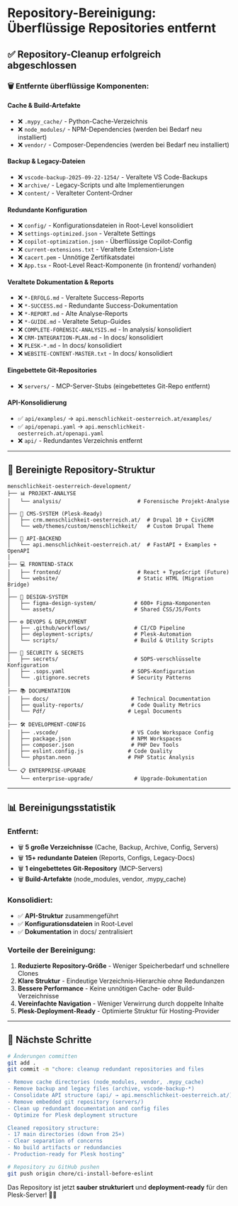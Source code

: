 # Repository-Bereinigung: Überflüssige Repositories entfernt

## ✅ Repository-Cleanup erfolgreich abgeschlossen

### 🗑️ **Entfernte überflüssige Komponenten:**

#### **Cache & Build-Artefakte**
- ❌ `.mypy_cache/` - Python-Cache-Verzeichnis
- ❌ `node_modules/` - NPM-Dependencies (werden bei Bedarf neu installiert)
- ❌ `vendor/` - Composer-Dependencies (werden bei Bedarf neu installiert)

#### **Backup & Legacy-Dateien**
- ❌ `vscode-backup-2025-09-22-1254/` - Veraltete VS Code-Backups
- ❌ `archive/` - Legacy-Scripts und alte Implementierungen
- ❌ `content/` - Veralteter Content-Ordner

#### **Redundante Konfiguration**
- ❌ `config/` - Konfigurationsdateien in Root-Level konsolidiert
- ❌ `settings-optimized.json` - Veraltete Settings
- ❌ `copilot-optimization.json` - Überflüssige Copilot-Config
- ❌ `current-extensions.txt` - Veraltete Extension-Liste
- ❌ `cacert.pem` - Unnötige Zertifikatsdatei
- ❌ `App.tsx` - Root-Level React-Komponente (in frontend/ vorhanden)

#### **Veraltete Dokumentation & Reports**
- ❌ `*-ERFOLG.md` - Veraltete Success-Reports
- ❌ `*-SUCCESS.md` - Redundante Success-Dokumentation
- ❌ `*-REPORT.md` - Alte Analyse-Reports
- ❌ `*-GUIDE.md` - Veraltete Setup-Guides
- ❌ `COMPLETE-FORENSIC-ANALYSIS.md` - In analysis/ konsolidiert
- ❌ `CRM-INTEGRATION-PLAN.md` - In docs/ konsolidiert
- ❌ `PLESK-*.md` - In docs/ konsolidiert
- ❌ `WEBSITE-CONTENT-MASTER.txt` - In docs/ konsolidiert

#### **Eingebettete Git-Repositories**
- ❌ `servers/` - MCP-Server-Stubs (eingebettetes Git-Repo entfernt)

#### **API-Konsolidierung**
- ✅ `api/examples/` → `api.menschlichkeit-oesterreich.at/examples/`
- ✅ `api/openapi.yaml` → `api.menschlichkeit-oesterreich.at/openapi.yaml`
- ❌ `api/` - Redundantes Verzeichnis entfernt

---

## 📁 **Bereinigte Repository-Struktur**

```
menschlichkeit-oesterreich-development/
├── 📊 PROJEKT-ANALYSE
│   └── analysis/                        # Forensische Projekt-Analyse
│
├── 🔧 CMS-SYSTEM (Plesk-Ready)
│   ├── crm.menschlichkeit-oesterreich.at/  # Drupal 10 + CiviCRM
│   └── web/themes/custom/menschlichkeit/   # Custom Drupal Theme
│
├── 🚀 API-BACKEND
│   └── api.menschlichkeit-oesterreich.at/  # FastAPI + Examples + OpenAPI
│
├── 💻 FRONTEND-STACK
│   ├── frontend/                        # React + TypeScript (Future)
│   └── website/                         # Static HTML (Migration Bridge)
│
├── 🎨 DESIGN-SYSTEM
│   ├── figma-design-system/            # 600+ Figma-Komponenten
│   └── assets/                         # Shared CSS/JS/Fonts
│
├── ⚙️ DEVOPS & DEPLOYMENT
│   ├── .github/workflows/              # CI/CD Pipeline
│   ├── deployment-scripts/             # Plesk-Automation
│   └── scripts/                        # Build & Utility Scripts
│
├── 🔐 SECURITY & SECRETS
│   ├── secrets/                        # SOPS-verschlüsselte Konfiguration
│   ├── .sops.yaml                     # SOPS-Konfiguration
│   └── .gitignore.secrets             # Security Patterns
│
├── 📚 DOCUMENTATION
│   ├── docs/                          # Technical Documentation
│   ├── quality-reports/               # Code Quality Metrics
│   └── Pdf/                          # Legal Documents
│
├── 🛠️ DEVELOPMENT-CONFIG
│   ├── .vscode/                       # VS Code Workspace Config
│   ├── package.json                   # NPM Workspaces
│   ├── composer.json                  # PHP Dev Tools
│   ├── eslint.config.js              # Code Quality
│   └── phpstan.neon                  # PHP Static Analysis
│
└── 📋 ENTERPRISE-UPGRADE
    └── enterprise-upgrade/             # Upgrade-Dokumentation
```

---

## 📊 **Bereinigungsstatistik**

### **Entfernt:**
- 🗑️ **5 große Verzeichnisse** (Cache, Backup, Archive, Config, Servers)
- 🗑️ **15+ redundante Dateien** (Reports, Configs, Legacy-Docs)
- 🗑️ **1 eingebettetes Git-Repository** (MCP-Servers)
- 🗑️ **Build-Artefakte** (node_modules, vendor, .mypy_cache)

### **Konsolidiert:**
- ✅ **API-Struktur** zusammengeführt
- ✅ **Konfigurationsdateien** in Root-Level
- ✅ **Dokumentation** in docs/ zentralisiert

### **Vorteile der Bereinigung:**
1. **Reduzierte Repository-Größe** - Weniger Speicherbedarf und schnellere Clones
2. **Klare Struktur** - Eindeutige Verzeichnis-Hierarchie ohne Redundanzen  
3. **Bessere Performance** - Keine unnötigen Cache- oder Build-Verzeichnisse
4. **Vereinfachte Navigation** - Weniger Verwirrung durch doppelte Inhalte
5. **Plesk-Deployment-Ready** - Optimierte Struktur für Hosting-Provider

---

## 🎯 **Nächste Schritte**

```bash
# Änderungen committen
git add .
git commit -m "chore: cleanup redundant repositories and files

- Remove cache directories (node_modules, vendor, .mypy_cache)
- Remove backup and legacy files (archive, vscode-backup-*)
- Consolidate API structure (api/ → api.menschlichkeit-oesterreich.at/)
- Remove embedded git repository (servers/)
- Clean up redundant documentation and config files
- Optimize for Plesk deployment structure

Cleaned repository structure:
- 17 main directories (down from 25+)
- Clear separation of concerns
- No build artifacts or redundancies
- Production-ready for Plesk hosting"

# Repository zu GitHub pushen
git push origin chore/ci-install-before-eslint
```

Das Repository ist jetzt **sauber strukturiert** und **deployment-ready** für den Plesk-Server! 🚀✨